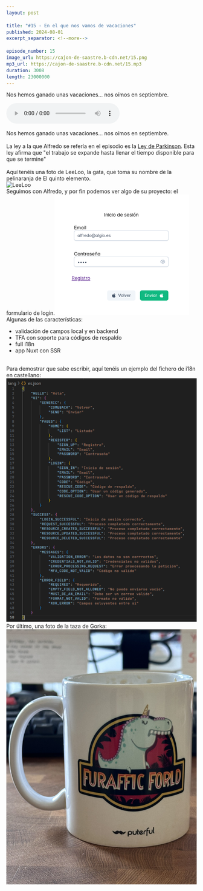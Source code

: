 ```yaml
---
layout: post

title: "#15 - En el que nos vamos de vacaciones"
published: 2024-08-01
excerpt_separator: <!--more-->

episode_number: 15
image_url: https://cajon-de-saastre.b-cdn.net/15.png
mp3_url: https://cajon-de-saastre.b-cdn.net/15.mp3
duration: 3008
length: 23000000
---
```

Nos hemos ganado unas vacaciones... nos oímos en septiembre.<!--more-->

<audio controls src="https://cajon-de-saastre.b-cdn.net/15.mp3"></audio>

<div>Nos hemos ganado unas vacaciones... nos oímos en septiembre.<br><br>La ley a la que Alfredo se refería en el episodio es la <a href="https://es.wikipedia.org/wiki/Ley_de_Parkinson">Ley de Parkinson</a>. Esta ley afirma que "el trabajo se expande hasta llenar el tiempo disponible para que se termine"<br><br>Aquí tenéis una foto de LeeLoo, la gata, que toma su nombre de la pelinaranja de El quinto elemento.<br><img src="/assets/img/LeeLoo%20(multipase).png" alt="LeeLoo"><br>Seguimos con Alfredo, y por fin podemos ver algo de su proyecto: el formulario de login.<img src="/assets/img/2024-07-30_17.50.32.png" alt="Formulario de login de proyecto secreto número 1"><br>Algunas de las características:</div><ul><li>validación de campos local y en backend</li><li>TFA con soporte para códigos de respaldo</li><li>full i18n</li><li>app Nuxt con SSR</li></ul><div><br>Para demostrar que sabe escribir, aquí tenéis un ejemplo del fichero de i18n en castellano:<br><img src="/assets/img/2024-07-30_17.57.51.png" alt="i18n"><br>Por último, una foto de la taza de Gorka:<br><img src="/assets/img/IMG_0851.jpeg" alt="Furaffic Forld"></div>
